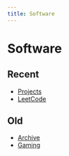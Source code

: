 ```yaml
---
title: Software
---
```


# Software

## Recent

- [Projects](/software/projects)
- [LeetCode](/software/leetcode)

## Old

- [Archive](/software/archive)
- [Gaming](/software/retro-gaming)
